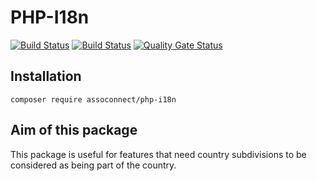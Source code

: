 # PHP-I18n

[![Build Status](https://travis-ci.org/assoconnect/php-i18n.svg?branch=master)](https://travis-ci.org/assoconnect/php-i18n)
[![Build Status](https://github.com/assoconnect/php-i18n/actions/workflows/build.yml/badge.svg)](https://github.com/assoconnect/php-i18n/actions/workflows/build.yml)
[![Quality Gate Status](https://sonarcloud.io/api/project_badges/measure?project=assoconnect_php-i18n&metric=alert_status)](https://sonarcloud.io/dashboard?id=assoconnect_php-i18n)

## Installation

```
composer require assoconnect/php-i18n
```

## Aim of this package

This package is useful for features that need country subdivisions to be considered as being part of the country.
